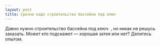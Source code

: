 ```yaml
---
layout: post 
title: Срочно надо строительство бассейна под ключ ‌ ‌ 
--- 
```

Давно нужно строительство бассейна под ключ ‌ ‌, но никак не решусь заказать. Может кто подскажет — хорошая затея или нет? Делитесь опытом.